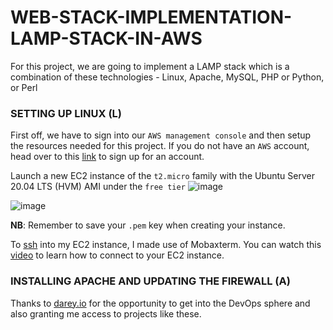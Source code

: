 # WEB-STACK-IMPLEMENTATION-LAMP-STACK-IN-AWS

For this project, we are going to implement a LAMP stack which is a combination of these technologies - Linux, Apache, MySQL, PHP or Python, or Perl

### SETTING UP LINUX (**L**)
First off, we have to sign into our `AWS management console` and then setup the resources needed for this project. If you do not have an `AWS` account, head over to this [link](https://portal.aws.amazon.com/billing/signup#/start) to sign up for an account.

Launch a new EC2 instance of the `t2.micro` family with the Ubuntu Server 20.04 LTS (HVM) AMI under the `free tier`
![image](https://user-images.githubusercontent.com/22638955/131181775-aea02590-998a-4fac-a99b-9c6434a87c62.png)

![image](https://user-images.githubusercontent.com/22638955/131182624-732eb5ca-ac03-4a4d-9447-d2f9affd41a1.png)

**NB**: Remember to save your `.pem` key when creating your instance.

To [ssh](https://searchsecurity.techtarget.com/definition/Secure-Shell) into my  EC2 instance, I made use of Mobaxterm. You can watch this [video](https://www.youtube.com/watch?v=g8XiC9Q2EEE&t=612s) to learn how to connect to your EC2 instance.

### INSTALLING APACHE AND UPDATING THE FIREWALL (**A**)




Thanks to [darey.io](darey.io) for the opportunity to get into the DevOps sphere and also granting me access to projects like these.
